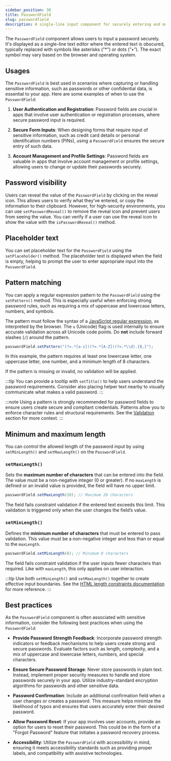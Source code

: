 ```yaml
---
sidebar_position: 30
title: PasswordField
slug: passwordfield
description: A single-line input component for securely entering and masking password data.
---
```


<DocChip chip='shadow' />
<DocChip chip='name' label="dwc-field" />
<DocChip chip='since' label='23.02' />
<JavadocLink type="foundation" location="com/webforj/component/field/PasswordField" top='true'/>

<ParentLink parent="Field" />

The `PasswordField` component allows users to input a password securely. It's displayed as a single-line text editor where the entered text is obscured, typically replaced with symbols like asterisks (”*”) or dots (”•”). The exact symbol may vary based on the browser and operating system.

<ComponentDemo 
path='/webforj/passwordfield?' 
javaE='https://raw.githubusercontent.com/webforj/webforj-documentation/refs/heads/main/src/main/java/com/webforj/samples/views/fields/passwordfield/PasswordFieldView.java'
/>

## Usages

The `PasswordField` is best used in scenarios where capturing or handling sensitive information, such as passwords or other confidential data, is essential to your app. Here are some examples of when to use the `PasswordField`:

1. **User Authentication and Registration**: Password fields are crucial in apps that involve user authentication or registration processes, where secure password input is required.

2. **Secure Form Inputs**: When designing forms that require input of sensitive information, such as credit card details or personal identification numbers (PINs), using a `PasswordField` ensures the secure entry of such data.

3. **Account Management and Profile Settings**: Password fields are valuable in apps that involve account management or profile settings, allowing users to change or update their passwords securely.

## Password visibility

Users can reveal the value of the `PasswordField` by clicking on the reveal icon. This allows users to verify what they’ve entered, or copy the information to their clipboard. However, for high-security environments, you can use `setPasswordReveal()` to remove the reveal icon and prevent users from seeing the value. You can verify if a user can use the reveal icon to show the value with the `isPasswordReveal()` method.

## Placeholder text

You can set placeholder text for the `PasswordField` using the `setPlaceholder()` method. The placeholder text is displayed when the field is empty, helping to prompt the user to enter appropriate input into the `PasswordField`.

## Pattern matching

You can apply a regular expression pattern to the `PasswordField` using the `setPattern()` method. This is especially useful when enforcing strong password rules, such as requiring a mix of uppercase and lowercase letters, numbers, and symbols.

The pattern must follow the syntax of a [JavaScript regular expression](https://developer.mozilla.org/en-US/docs/Web/JavaScript/Guide/Regular_expressions), as interpreted by the browser. The `u` (Unicode) flag is used internally to ensure accurate validation across all Unicode code points. Do **not** include forward slashes (`/`) around the pattern.

```java
passwordField.setPattern("(?=.*[a-z])(?=.*[A-Z])(?=.*\\d).{8,}");
```

In this example, the pattern requires at least one lowercase letter, one uppercase letter, one number, and a minimum length of 8 characters.

If the pattern is missing or invalid, no validation will be applied.

:::tip
You can provide a tooltip with `setTitle()` to help users understand the password requirements. Consider also placing helper text nearby to visually communicate what makes a valid password.
:::

:::note
Using a pattern is strongly recommended for password fields to ensure users create secure and compliant credentials. Patterns allow you to enforce character rules and structural requirements. See the [Validation](#best-practices) section for more context.
:::

## Minimum and maximum length

You can control the allowed length of the password input by using `setMinLength()` and `setMaxLength()` on the `PasswordField`.

### `setMaxLength()`

Sets the **maximum number of characters** that can be entered into the field. The value must be a non-negative integer (0 or greater). If no `maxLength` is defined or an invalid value is provided, the field will have no upper limit.

```java
passwordField.setMaxLength(20); // Maximum 20 characters
```

The field fails constraint validation if the entered text exceeds this limit. This validation is triggered only when the user changes the field’s value.

### `setMinLength()`

Defines the **minimum number of characters** that must be entered to pass validation. This value must be a non-negative integer and less than or equal to the `maxLength`.

```java
passwordField.setMinLength(8); // Minimum 8 characters
```

The field fails constraint validation if the user inputs fewer characters than required. Like with `maxLength`, this only applies on user interaction.

:::tip
Use both `setMinLength()` and `setMaxLength()` together to create effective input boundaries. See the [HTML length constraints documentation](https://developer.mozilla.org/en-US/docs/Web/HTML/Element/input#minlength) for more reference.
:::


## Best practices

As the `PasswordField` component is often associated with sensitive information, consider the following best practices when using the `PasswordField`:

- **Provide Password Strength Feedback**: Incorporate password strength indicators or feedback mechanisms to help users create strong and secure passwords. Evaluate factors such as length, complexity, and a mix of uppercase and lowercase letters, numbers, and special characters.

- **Ensure Secure Password Storage**: Never store passwords in plain text. Instead, implement proper security measures to handle and store passwords securely in your app. Utilize industry-standard encryption algorithms for passwords and other sensitive data.

- **Password Confirmation**: Include an additional confirmation field when a user changes or creates a password. This measure helps minimize the likelihood of typos and ensures that users accurately enter their desired password.

- **Allow Password Reset**: If your app involves user accounts, provide an option for users to reset their password. This could be in the form of a "Forgot Password" feature that initiates a password recovery process.

- **Accessibility**: Utilize the `PasswordField` with accessibility in mind, ensuring it meets accessibility standards such as providing proper labels, and compatibility with assistive technologies.